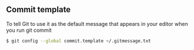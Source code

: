 ##  Commit template

To tell Git to use it as the default message that appears in your editor when you run git commit

```bash
$ git config --global commit.template ~/.gitmessage.txt
```
